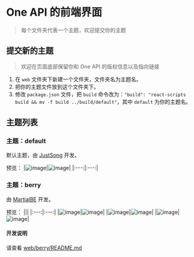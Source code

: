 # One API 的前端界面

> 每个文件夹代表一个主题，欢迎提交你的主题

## 提交新的主题

> 欢迎在页面底部保留你和 One API 的版权信息以及指向链接

1. 在 `web` 文件夹下新建一个文件夹，文件夹名为主题名。
2. 把你的主题文件放到这个文件夹下。
3. 修改 `package.json` 文件，把 `build` 命令改为：`"build": "react-scripts build && mv -f build ../build/default"`，其中 `default` 为你的主题名。

## 主题列表

### 主题：default

默认主题，由 [JustSong](https://github.com/songquanpeng) 开发。

预览：
|![image](https://github.com/songquanpeng/one-api/assets/39998050/ccfbc668-3a7f-4bc1-87da-7eacfd7bf371)|![image](https://github.com/songquanpeng/one-api/assets/39998050/a63ed547-44b9-45db-b43a-ecea07d60840)|
|:---:|:---:|

### 主题：berry

由 [MartialBE](https://github.com/MartialBE) 开发。

预览：
|||
|:---:|:---:|
|![image](https://github.com/songquanpeng/one-api/assets/42402987/36aff5c6-c5ff-4a90-8e3d-33d5cff34cbf)|![image](https://github.com/songquanpeng/one-api/assets/42402987/9ac63b36-5140-4064-8fad-fc9d25821509)|
|![image](https://github.com/songquanpeng/one-api/assets/42402987/fb2b1c64-ef24-4027-9b80-0cd9d945a47f)|![image](https://github.com/songquanpeng/one-api/assets/42402987/b6b649ec-2888-4324-8b2d-d5e11554eed6)|
|![image](https://github.com/songquanpeng/one-api/assets/42402987/6d3b22e0-436b-4e26-8911-bcc993c6a2bd)|![image](https://github.com/songquanpeng/one-api/assets/42402987/eef1e224-7245-44d7-804e-9d1c8fa3f29c)|

#### 开发说明

请查看 [web/berry/README.md](https://github.com/songquanpeng/one-api/tree/main/web/berry/README.md)
